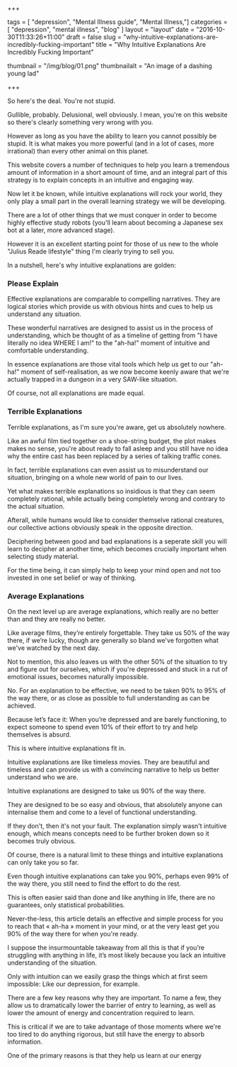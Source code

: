
+++

tags = [ "depression", "Mental Illness guide", "Mental Illness,"]
categories = [ "depression", "mental illness", "blog" ]
layout = "layout"
date = "2016-10-30T11:33:26+11:00"
draft = false
slug = "why-intuitive-explanations-are-incredibly-fucking-important"
title = "Why Intuitive Explanations Are Incredibly Fucking Important"

thumbnail = "/img/blog/01.png"
thumbnailalt = "An image of a dashing young lad"

+++

So here's the deal. You're not stupid. 

Gullible, probably. Delusional, well obviously. I mean, you're on this website so there's clearly something very wrong with you. 

However as long as you have the ability to learn you cannot possibly be stupid. It is what makes you more powerful (and in a lot of cases, more irrational) than every other animal on this planet. 

This website covers a number of techniques to help you learn a tremendous amount of information in a short amount of time, and an integral part of this strategy is to explain concepts in an intuitive and engaging way. 

Now let it be known, while intuitive explanations will rock your world, they only play a small part in the overall learning strategy we will be developing. 

There are a lot of other things that we must conquer in order to become highly effective study robots (you'll learn about becoming a Japanese sex bot at a later, more advanced stage).

However it is an excellent starting point for those of us new to the whole "Julius Reade lifestyle" thing I'm clearly trying to sell you. 

In a nutshell, here's why intuitive explanations are golden:

### Please Explain

Effective explanations are comparable to compelling narratives. They are logical stories which provide us with obvious hints and cues to help us understand any situation.

These wonderful narratives are designed to assist us in the process of understanding, which be thought of as a timeline of getting from "I have literally no idea WHERE I am!" to the "ah-ha!" moment of intuitive and comfortable understanding.

In essence explanations are those vital tools which help us get to our "ah-ha!" moment of self-realisation, as we now become keenly aware that we're actually trapped in a dungeon in a very SAW-like situation. 

Of course, not all explanations are made equal.

### Terrible Explanations

Terrible explanations, as I'm sure you're aware, get us absolutely nowhere. 

Like an awful film tied together on a shoe-string budget, the plot makes makes no sense, you're about ready to fall asleep and you still have no idea why the entire cast has been replaced by a series of talking traffic cones.

In fact, terrible explanations can even assist us to misunderstand our situation, bringing on a whole new world of pain to our lives.

Yet what makes terrible explanations so insidious is that they can seem completely rational, while actually being completely wrong and contrary to the actual situation. 

Afterall, while humans would like to consider themselve rational creatures,  our collective actions obviously speak in the opposite direction.

Deciphering between good and bad explanations is a seperate skill you will learn to decipher at another time, which becomes crucially important when selecting study material. 

For the time being, it can simply help to keep your mind open and not too invested in one set belief or way of thinking. 

<!--
Insert article / Write about how to find good study materials.
-->

### Average Explanations 

On the next level up are average explanations, which really are no better than  and they are really no better. 

Like average films, they’re entirely forgettable. They take us 50% of the way there, if we’re lucky, though are generally so bland we've forgotten what we've watched by the next day.

Not to mention, this also leaves us with the other 50% of the situation to try and figure out for ourselves, which if you're depressed and stuck in a rut of emotional issues, becomes naturally impossible.

No. For an explanation to be effective, we need to be taken 90% to 95% of the way there, or as close as possible to full understanding as can be achieved. 

Because let’s face it: When you’re depressed and are barely functioning, to expect someone to spend even 10% of their effort to try and help themselves is absurd. 

This is where intuitive explanations fit in.

Intuitive explanations are like timeless movies. They are beautiful and timeless and can provide us with a convincing narrative to help us better understand who we are.

Intuitive explanations are designed to take us 90% of the way there. 

They are designed to be so easy and obvious, that absolutely anyone can internalise them and come to a level of functional understanding. 

If they don't, then it's not your fault. The explanation simply wasn't intuitive enough, which means concepts need to be further broken down so it becomes truly obvious. 

Of course, there is a natural limit to these things and intuitive explanations can only take you so far.  






Even though intuitive explanations can take you 90%, perhaps even 99% of the way there, you still need to find the effort to do the rest. 

This is often easier said than done and like anything in life, there are no guarantees, only statistical probabilities.

Never-the-less, this article details an effective and simple process for you to reach that « ah-ha » moment in your mind, or at the very least get you 90% of the way there for when you're ready.

I suppose the insurmountable takeaway from all this is that if you’re struggling with anything in life, it’s most likely because you lack an intuitive understanding of the situation. 

Only with intuition can we easily grasp the things which at first seem impossible: Like our depression, for example. 


There are a few key reasons why they are important. To name a few, they allow us to dramatically lower the barrier of entry to learning, as well as lower the amount of energy and concentration required to learn. 

This is critical if we are to take advantage of those moments where we're too tired to do anything rigorous, but still have the energy to absorb information. 

One of the primary reasons is that they help us learn at our energy 

